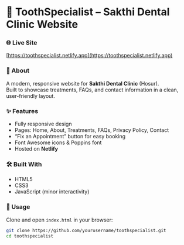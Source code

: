 # 🦷 ToothSpecialist – Sakthi Dental Clinic Website

### 🌐 Live Site  
[https://toothspecialist.netlify.app](https://toothspecialist.netlify.app)

### 🏥 About  
A modern, responsive website for **Sakthi Dental Clinic** (Hosur).  
Built to showcase treatments, FAQs, and contact information in a clean, user-friendly layout.

### ✨ Features  
- Fully responsive design  
- Pages: Home, About, Treatments, FAQs, Privacy Policy, Contact  
- “Fix an Appointment” button for easy booking  
- Font Awesome icons & Poppins font  
- Hosted on **Netlify**

### 🛠 Built With  
- HTML5  
- CSS3  
- JavaScript (minor interactivity)

### 🚀 Usage  
Clone and open `index.html` in your browser:
```bash
git clone https://github.com/yourusername/toothspecialist.git
cd toothspecialist

